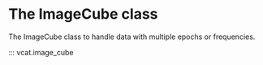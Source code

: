 # The ImageCube class

The ImageCube class to handle data with multiple epochs or frequencies.

::: vcat.image_cube
